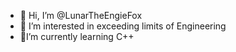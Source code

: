 - 🦊 Hi, I’m @LunarTheEngieFox
- 🔧 I’m interested in exceeding limits of Engineering
- 📖I’m currently learning C++

<!---
LunarTheEngieFox/LunarTheEngieFox is a ✨ special ✨ repository because its `README.md` (this file) appears on your GitHub profile.
You can click the Preview link to take a look at your changes.
--->
